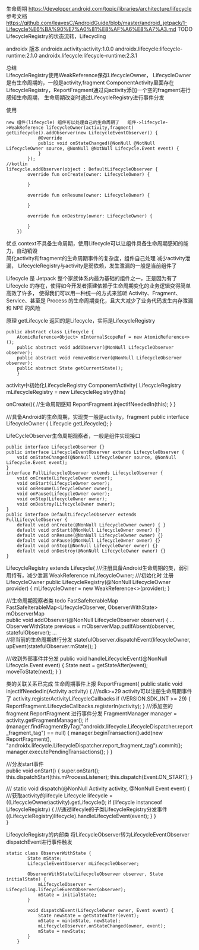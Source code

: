 生命周期
https://developer.android.com/topic/libraries/architecture/lifecycle
参考文档
https://github.com/leavesC/AndroidGuide/blob/master/android_jetpack/1-Lifecycle%E6%BA%90%E7%A0%81%E8%AF%A6%E8%A7%A3.md
TODO LifecycleRegistry的状态流转，Lifecycling

androidx 版本 
androidx.activity:activity:1.0.0
androidx.lifecycle:lifecycle-runtime:2.1.0
androidx.lifecycle:lifecycle-runtime:2.3.1

总结  
LifecycleRegistry使用WeakReference保存LifecycleOwner，
LifecycleOwner是有生命周期的，一般是activity,fragment
ComponentActivity里面存在LifecycleRegistry，ReportFragment通过向activity添加一个空的fragment进行感知生命周期，
  生命周期改变时通过LifecycleRegistry进行事件分发


使用
```
new 组件(lifecycle) 组件可以处理自己的生命周期了   组件->lifecycle->WeakReference lifecycleOwner(activity,fragment)
getLifecycle().addObserver(new LifecycleEventObserver() {
            @Override
            public void onStateChanged(@NonNull @NotNull LifecycleOwner source, @NonNull @NotNull Lifecycle.Event event) {       
            }
        });
//kotlin        
lifecycle.addObserver(object : DefaultLifecycleObserver {
        override fun onCreate(owner: LifecycleOwner) {

        }

        override fun onResume(owner: LifecycleOwner) {

        }

        override fun onDestroy(owner: LifecycleOwner) {

        }
    })        
```


优点
context不具备生命周期，使用Lifecycle可以让组件具备生命周期感知的能力，自动销毁   
简化activity和fragment的生命周期事件的复杂度，组件自己处理
减少activity泄漏， LifecycleRegistry与activity是弱依赖，发生泄漏的一般是当前组件了  

Lifecycle 是 Jetpack 整个家族体系内最为基础的组件之一，正是因为有了 Lifecycle 的存在，使得如今开发者搭建依赖于生命周期变化的业务逻辑变得简单高效了许多，
使得我们可以用一种统一的方式来监听 Activity、Fragment、Service、甚至是 Process 的生命周期变化，且大大减少了业务代码发生内存泄漏和 NPE 的风险


原理
getLifecycle 返回的是Lifecycle，实际是LifecycleRegistry
```
public abstract class Lifecycle {
    AtomicReference<Object> mInternalScopeRef = new AtomicReference<>();
    public abstract void addObserver(@NonNull LifecycleObserver observer);
    public abstract void removeObserver(@NonNull LifecycleObserver observer);
    public abstract State getCurrentState();
    }
```

activity中初始化LifecycleRegistry
ComponentActivity{
 LifecycleRegistry mLifecycleRegistry = new LifecycleRegistry(this)
 
 onCreate(){
    //生命周期感知
   ReportFragment.injectIfNeededIn(this);
 }
}

///具备Android的生命周期，实现类一般是activity，fragment
public interface LifecycleOwner {
    Lifecycle getLifecycle();
} 

LifeCycleObserver生命周期观察者，一般是组件实现接口
```
public interface LifecycleObserver {}
public interface LifecycleEventObserver extends LifecycleObserver {
    void onStateChanged(@NonNull LifecycleOwner source, @NonNull Lifecycle.Event event);
}
interface FullLifecycleObserver extends LifecycleObserver {
    void onCreate(LifecycleOwner owner);
    void onStart(LifecycleOwner owner);
    void onResume(LifecycleOwner owner);
    void onPause(LifecycleOwner owner);
    void onStop(LifecycleOwner owner);
    void onDestroy(LifecycleOwner owner);
}
public interface DefaultLifecycleObserver extends FullLifecycleObserver {
    default void onCreate(@NonNull LifecycleOwner owner) { }
    default void onStart(@NonNull LifecycleOwner owner) {}
    default void onResume(@NonNull LifecycleOwner owner) {}
    default void onPause(@NonNull LifecycleOwner owner) {}
    default void onStop(@NonNull LifecycleOwner owner) {}
    default void onDestroy(@NonNull LifecycleOwner owner) {}
}

```


LifecycleRegistry extends Lifecycle{
 ///注册具备Android生命周期的类，弱引用持有，减少泄漏
 WeakReference<LifecycleOwner> mLifecycleOwner;
 ///初始化时 注册LifecycleOwner
 public LifecycleRegistry(@NonNull LifecycleOwner provider) {
         mLifecycleOwner = new WeakReference<>(provider);
     }
     
 ///生命周期观察者类  todo FastSafeIterableMap
 FastSafeIterableMap<LifecycleObserver, ObserverWithState> mObserverMap  
 public void addObserver(@NonNull LifecycleObserver observer) {
      ...
         ObserverWithState previous = mObserverMap.putIfAbsent(observer, statefulObserver);
      ...   
      //将当前的生命周期进行分发
      statefulObserver.dispatchEvent(lifecycleOwner, upEvent(statefulObserver.mState));
    }  
    
 
  ///收到外部事件并分发
  public void handleLifecycleEvent(@NonNull Lifecycle.Event event) {
         State next = getStateAfter(event);
         moveToState(next);
     }
}


类的关联关系已完成
生命周期事件上报
ReportFragment{
  public static void injectIfNeededIn(Activity activity) {
          ///sdk>=29 activity可以注册生命周期事件了  activity.registerActivityLifecycleCallbacks
          if (VERSION.SDK_INT >= 29) {
              ReportFragment.LifecycleCallbacks.registerIn(activity);
          }
          ///添加空的fragment ReportFragment 进行事件分发
          FragmentManager manager = activity.getFragmentManager();
          if (manager.findFragmentByTag("androidx.lifecycle.LifecycleDispatcher.report_fragment_tag") == null) {
              manager.beginTransaction().add(new ReportFragment(), "androidx.lifecycle.LifecycleDispatcher.report_fragment_tag").commit();
              manager.executePendingTransactions();
          }
      }
  
  ///分发start事件    
  public void onStart() {
          super.onStart();
          this.dispatchStart(this.mProcessListener);
          this.dispatch(Event.ON_START);
      }    
  
  ///
  static void dispatch(@NonNull Activity activity, @NonNull Event event) {
           ///获取activity的lifecyle
           Lifecycle lifecycle = ((LifecycleOwner)activity).getLifecycle();
           if (lifecycle instanceof LifecycleRegistry) {
             ///通过lifecyle的子类LifecycleRegistry分发事件
                ((LifecycleRegistry)lifecycle).handleLifecycleEvent(event);
            }
      }    
}    
        
        
LifecycleRegistry的内部类  将LifecycleObserver转为LifecycleEventObserver  dispatchEvent进行事件触发
```
static class ObserverWithState {
        State mState;
        LifecycleEventObserver mLifecycleObserver;

        ObserverWithState(LifecycleObserver observer, State initialState) {
            mLifecycleObserver = Lifecycling.lifecycleEventObserver(observer);
            mState = initialState;
        }

        void dispatchEvent(LifecycleOwner owner, Event event) {
            State newState = getStateAfter(event);
            mState = min(mState, newState);
            mLifecycleObserver.onStateChanged(owner, event);
            mState = newState;
        }
    }
```         
